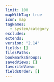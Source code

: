 ```yaml
---
limit: 100
mapWithTag: true
icon: map
tagNames:
  - system/category
excludes: 
extends: 
version: "2.14"
fields: []
filesPaths: 
bookmarksGroups: 
savedViews: []
favoriteView: 
fieldsOrder: []
---
```

